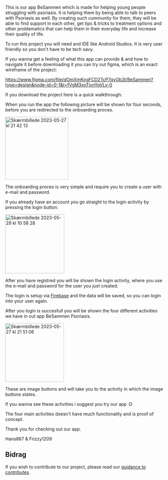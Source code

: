 This is our app BeSammen which is made for helping young people struggling with psoriasis. It is helping them by being able to talk to peers with Psoriasis as well. By creating such cummunity for them, they will be able to find support in each other, get tips & tricks to treatment options and other problematics that can help them in their everyday life and increase their quality of life.

To run this project you will need and IDE like Android Studios. It is very user friendly so you don't have to be tech savy.

If you wanna get a feeling of what this app can provide & and how to navigate it before downloading it you can try out figma, which is an exact wireframe of the project:

https://www.figma.com/file/dOmXmKogFCD2TcP7qyOb3I/BeSammen?type=design&node-id=0-1&t=fVgM3xnTivnYoVLv-0 

If you download the project here is a quick walkthrough:

When you run the app the following picture will be shown for four seconds, before you are redirected to the onboarding proces.

<img width="199" alt="Skærmbillede 2023-05-27 kl  21 42 13" src="https://github.com/Hans867/BeSammen/assets/111958109/6917fb71-6bc5-48d5-aad4-65398359529d">

The onboarding proces is very simple and require you to create a user with e-mail and password.

If you already have an account you go straight to the login activity by pressing the login button.

<img width="187" alt="Skærmbillede 2023-05-29 kl  10 58 28" src="https://github.com/Hans867/BeSammen/assets/111958109/b8d66fa8-3faa-4359-8397-838a9f8565fb">

After you have registred you will be shown the login activity, where you use the e-mail and password for the user you just created.

The login is setup via [Firebase](https://firebase.google.com/) and the data will be saved, so you can login into your user again.

After you login is succesfull you will be shown the four different activities we have in out app BeSammen Psoriasis.

<img width="186" alt="Skærmbillede 2023-05-27 kl  21 51 06" src="https://github.com/Hans867/BeSammen/assets/111958109/5995693a-0a98-4e51-bb50-2f6511f51542">

These are image buttons and will take you to the activity in which the image buttons states.

If you wanna see these activities i suggest you try our app :D

The four main activities doesn't have much functionality and is proof of concept.

Thank you for checking out our app.

Hans867 & Frizzy1209

## Bidrag

If you wish to contribute to our project, please read our [guidance to contributes](CONTRIBUTING.md).

